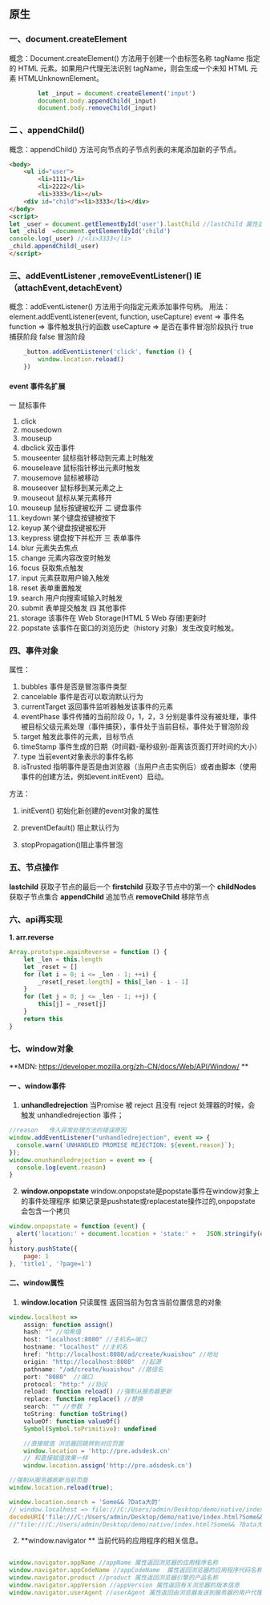 ## 原生
### 一、document.createElement
概念：Document.createElement() 方法用于创建一个由标签名称 tagName 指定的 HTML 元素。如果用户代理无法识别 tagName，则会生成一个未知 HTML 元素 HTMLUnknownElement。
```javascript
        let _input = document.createElement('input')
        document.body.appendChild(_input)
        document.body.removeChild(_input)
```
### 二 、appendChild()
概念：appendChild() 方法可向节点的子节点列表的末尾添加新的子节点。
```html
<body>
    <ul id="user">
        <li>1111</li>
        <li>2222</li>
        <li>3333</li></ul>
    <div id="child"><li>3333</li></div>
</body>
<script>
let _user = document.getElementById('user').lastChild //lastChild 属性返回被选节点的最后一个子节点。
let _child  =document.getElementById('child')
console.log(_user) //<li>3333</li>
_child.appendChild(_user)
</script>
```
### 三、addEventListener ,removeEventListener() IE（attachEvent,detachEvent）
概念：addEventListener() 方法用于向指定元素添加事件句柄。
用法：element.addEventListener(event, function, useCapture) 
event => 事件名   function => 事件触发执行的函数  useCapture => 是否在事件冒泡阶段执行  true 捕获阶段 false 冒泡阶段
```javascript
    _button.addEventListener('click', function () {
        window.location.reload()
    })
```
#### event 事件名扩展
一 鼠标事件
1. click
2. mousedown
3. mouseup
4. dbclick  双击事件
5. mouseenter  鼠标指针移动到元素上时触发
6. mouseleave  鼠标指针移出元素时触发
7. mousemove  鼠标被移动
8. mouseover  鼠标移到某元素之上
9. mouseout  鼠标从某元素移开
10. mouseup  鼠标按键被松开
二  键盘事件
1. keydown 某个键盘按键被按下
2. keyup 某个键盘按键被松开
3. keypress 键盘按下并松开
三 表单事件
1. blur 元素失去焦点
2. change 元素内容改变时触发
3. focus 获取焦点触发
4. input 元素获取用户输入触发
5. reset 表单重置触发
6. search 用户向搜索域输入时触发
7. submit 表单提交触发
四 其他事件
1. storage 该事件在 Web Storage(HTML 5 Web 存储)更新时
2. popstate 该事件在窗口的浏览历史（history 对象）发生改变时触发。
### 四、事件对象
属性：
1. bubbles 事件是否是冒泡事件类型
2. cancelable 事件是否可以取消默认行为
3. currentTarget 返回事件监听器触发该事件的元素
4. eventPhase 事件传播的当前阶段 0，1，2，3 分别是事件没有被处理，事件被目标父级元素处理（事件捕获），事件处于当前目标，事件处于冒泡阶段
5. target 触发此事件的元素，目标节点
6. timeStamp 事件生成的日期（时间戳-毫秒级别-距离该页面打开时间的大小）
7. type 当前event对象表示的事件名称
8. isTrusted 指明事件是否是由浏览器（当用户点击实例后）或者由脚本（使用事件的创建方法，例如event.initEvent）启动。

方法：
1. initEvent() 初始化新创建的event对象的属性

2. preventDefault() 阻止默认行为

3. stopPropagation()阻止事件冒泡

### 五、节点操作
**lastchild** 获取子节点的最后一个
**firstchild**  获取子节点中的第一个
**childNodes**  获取子节点集合
**appendChild**  追加节点
**removeChild**   移除节点


### 六、api再实现
**1. arr.reverse**
```javascript
Array.prototype.againReverse = function () {
    let _len = this.length
    let _reset = []
    for (let i = 0; i <= _len - 1; ++i) {
        _reset[_reset.length] = this[_len - i - 1]
    }
    for (let j = 0; j <= _len - 1; ++j) {
        this[j] = _reset[j]
    }
    return this
}
```
### 七、window对象

**MDN: https://developer.mozilla.org/zh-CN/docs/Web/API/Window/ **

#### 一 、window事件

1. **unhandledrejection**
当Promise 被 reject 且没有 reject 处理器的时候，会触发 unhandledrejection 事件；

```javascript
//reason   传入异常处理方法的错误原因
window.addEventListener("unhandledrejection", event => {
  console.warn(`UNHANDLED PROMISE REJECTION: ${event.reason}`);
});
window.onunhandledrejection = event => {
  console.log(event.reason)
}
```
2. **window.onpopstate**
window.onpopstate是popstate事件在window对象上的事件处理程序
如果记录是pushstate或replacestate操作过的,onpopstate会包含一个拷贝

```javascript
window.onpopstate = function (event) {
  alert('location:' + document.location + 'state:' +   JSON.stringify(event.state))
}
history.pushState({
    page: 1
}, 'title1', '?page=1')
```

#### 二、window属性
1. **window.location**
只读属性 返回当前为包含当前位置信息的对象
```javascript
window.localhost => 
    assign: function assign()
    hash: "" //哈希值
    host: "localhost:8080" //主机名=端口
    hostname: "localhost" //主机名
    href: "http://localhost:8080/ad/create/kuaishou" //地址
    origin: "http://localhost:8080"  //起源
    pathname: "/ad/create/kuaishou" //路径名
    port: "8080"  //端口
    protocol: "http:" //协议
    reload: function reload() //强制从服务器更新
    replace: function replace() //替换
    search: "" //参数 ？
    toString: function toString()
    valueOf: function valueOf()
    Symbol(Symbol.toPrimitive): undefined
```

```javascript
    //直接赋值 浏览器回跳转到对应页面
    window.location = 'http://pre.adsdesk.cn'
    // 和直接赋值效果一样
    window.location.assign('http://pre.adsdesk.cn')
```

```javascript
//强制从服务器刷新当前页面
window.location.reload(true);
```

```javascript
window.location.search = 'Some&& ?Data大的'
// window.localhost => file:///C:/Users/admin/Desktop/demo/native/index.html?Some&&%20?Data%E5%A4%A7%E7%9A%84  空格会在展示的时候转化为URI格式
decodeURI('file:///C:/Users/admin/Desktop/demo/native/index.html?Some&&%20?Data%E5%A4%A7%E7%9A%84')
//"file:///C:/Users/admin/Desktop/demo/native/index.html?Some&& ?Data大的"
```
2. **window.navigator **
当前代码的应用程序的相关信息。

```javascript

window.navigator.appName //appName 属性返回浏览器的应用程序名称
window.navigator.appCodeName //appCodeName  属性返回浏览器的应用程序代码名称
window.navigator.product //product 属性返回浏览器引擎的产品名称
window.navigator.appVersion //appVersion 属性返回有关浏览器的版本信息
window.navigator.userAgent //userAgent 属性返回由浏览器发送到服务器的用户代理报头（user-agent header）

```

